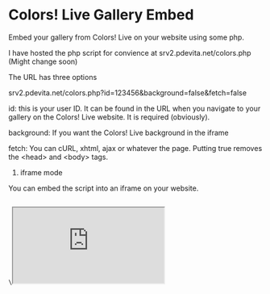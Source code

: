 Colors! Live Gallery Embed
==========================

Embed your gallery from Colors! Live on your website using some php.


I have hosted the php script for convience at srv2.pdevita.net/colors.php (Might change soon)

The URL has three options

srv2.pdevita.net/colors.php?id=123456&background=false&fetch=false

id: this is your user ID. It can be found in the URL when you navigate to your gallery on the Colors! Live website. It is required (obviously).

background: If you want the Colors! Live background in the iframe

fetch: You can cURL, xhtml, ajax or whatever the page. Putting true removes the \<head\> and \<body\> tags.

1) iframe mode

You can embed the script into an iframe on your website.

<code>
\<iframe src="http://srv2.pdevita.net/colors.php?id=123456"><\iframe\>
</code>

2) fetch mode

You can also insert it into the middle of your page.

<code>
<?php
  $data = file_get_contents('http://srv.pdevita.net/colors.php?id=123456&fetch=true');
  echo $data;
?>
</code>


Thanks and Enjoy!
